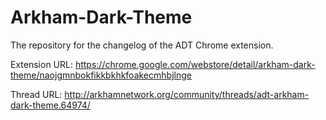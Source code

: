 # Arkham-Dark-Theme
The repository for the changelog of the ADT Chrome extension.

Extension URL: https://chrome.google.com/webstore/detail/arkham-dark-theme/naojgmnbokfikkbkhkfoakecmhbjlnge

Thread URL: http://arkhamnetwork.org/community/threads/adt-arkham-dark-theme.64974/
